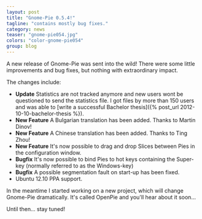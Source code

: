 ```yaml
---
layout: post
title: "Gnome-Pie 0.5.4!"
tagline: "contains mostly bug fixes."
category: news
teaser: "gnome-pie054.jpg"
colors: "color-gnome-pie054"
group: blog
---
```


A new release of Gnome-Pie was sent into the wild! There were some little improvements and bug fixes, but nothing with extraordinary impact.

<!--more-->

The changes include:

* **Update** Statistics are not tracked anymore and new users wont be questioned to send the statistics file. I got files by more than 150 users and was able to [write a successful Bachelor thesis]({% post_url 2012-10-10-bachelor-thesis %}).
* **New Feature** A Bulgarian translation has been added. Thanks to Martin Dinov!
* **New Feature** A Chinese translation has been added. Thanks to Ting Zhou!
* **New Feature** It's now possible to drag and drop Slices between Pies in the configuration window.
* **Bugfix** It's now possible to bind Pies to hot keys containing the Super-key (normally referred to as the Windows-key)
* **Bugfix** A possible segmentation fault on start-up has been fixed.
* Ubuntu 12.10 PPA support.

In the meantime I started working on a new project, which will change Gnome-Pie dramatically. It's called OpenPie and you'll hear about it soon...

Until then... stay tuned!
